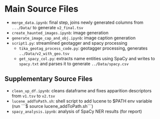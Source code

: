 # Main Source Files
- ```merge_data.ipynb```: final step, joins newly generated columns from ```.../Data/``` to generate ```v2_final.tsv```
- ```create_haunted_images.ipynb```: image generation
- ```generate_image_cap_and_obj.ipynb```: image caption generation
- ```script1.py```: streamlined geotagger and spacy processing
  -  ```tika_geotag_process_code.py```: geotagger processing, generates ```../Data/v2_with_geo.tsv```
  - ```get_spacy_col.py```: extracts name entities using SpaCy and writes to ```spacy.txt``` and parses it to generate ```../Data/spacy.csv```

## Supplementary Source Files
- ```clean_up_df.ipynb```: cleans dataframe and fixes apparition descriptors from ```v1.tsv``` to ```v2.tsv```
- ```lucene_addToPath.sh```: shell script to add lucene to $PATH env variable (run ```$ source lucene_addToPath.sh```)
- ```spacy_analysis.ipynb```: analysis of SpaCy NER results (for report)
